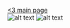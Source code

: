 [<3 main page](/main.md)<br/>
![alt text](https://www.pngitem.com/pimgs/m/43-430055_i-love-you-text-png-image-file-love.png)
![alt text](https://upload.wikimedia.org/wikipedia/commons/7/70/Symbolic_Love_Heart.png)
<link rel="shortcut icon" href="/favicon.ico">
